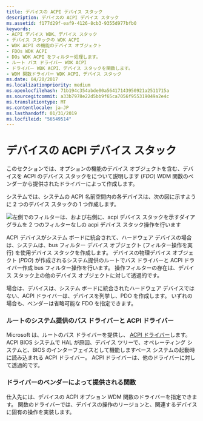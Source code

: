 ```yaml
---
title: デバイスの ACPI デバイス スタック
description: デバイスの ACPI デバイス スタック
ms.assetid: f177d29f-eaf9-4126-8cb3-9355d977bfb0
keywords:
- ACPI デバイス WDK、デバイス スタック
- デバイス スタックの WDK ACPI
- WDK ACPI の機能のデバイス オブジェクト
- FDOs WDK ACPI
- DOs WDK ACPI をフィルター処理します。
- ルート バス ドライバー WDK ACPI
- ドライバー WDK ACPI、デバイス スタックを関数します。
- WDM 関数ドライバー WDK ACPI、デバイス スタック
ms.date: 04/20/2017
ms.localizationpriority: medium
ms.openlocfilehash: 71b194c354abde00a56417143950921a2511715a
ms.sourcegitcommit: a33b7978e22d5bb9f65ca7056f955319049a2e4c
ms.translationtype: MT
ms.contentlocale: ja-JP
ms.lasthandoff: 01/31/2019
ms.locfileid: "56549514"
---
```

# <a name="device-stacks-for-an-acpi-device"></a>デバイスの ACPI デバイス スタック





このセクションでは、オプションの機能のデバイス オブジェクトを含む、デバイスを ACPI のデバイス スタックをについて説明します (*FDO*) WDM 関数のベンダーから提供されたドライバーによって作成します。

システムでは、システムの ACPI 名前空間内の各デバイスは、次の図に示すように 2 つのデバイス スタックの 1 つ作成します。

![左側でのフィルターは、および右側に、acpi デバイス スタックを示すダイアグラムを 2 つのフィルターなしの acpi デバイス スタック操作を行います](images/acpidev1.png)

ACPI デバイスがシステム ボードに統合されて、ハードウェア デバイスの場合は、システムは、bus フィルター デバイス オブジェクト (フィルター操作を実行) を使用デバイス スタックを作成します。 デバイスの物理デバイス オブジェクト (*PDO*) が作成されるシステム提供のルートでバス ドライバーと ACPI ドライバー作成 bus フィルター操作を行います。 操作フィルターの存在は、デバイス スタック上の他のデバイス オブジェクトに対して透過的です。

場合は、デバイスは、システム ボードに統合されたハードウェア デバイスではない、ACPI ドライバーは、デバイスを列挙し、PDO を作成します。 いずれの場合も、ベンダーは省略可能な FDO を指定できます。

### <a name="system-supplied-root-bus-driver-and-acpi-driver"></a>ルートのシステム提供のバス ドライバーと ACPI ドライバー

Microsoft は、ルートのバス ドライバーを提供し、 [ACPI ドライバー](https://msdn.microsoft.com/library/windows/hardware/ff540493)します。 ACPI BIOS システムで HAL が原因、デバイス ツリーで、オペレーティング システムと、BIOS のインターフェイスとして機能しますベース システムの起動時に読み込まれる ACPI ドライバー。 ACPI ドライバーは、他のドライバーに対して透過的です。

### <a name="vendor-supplied-function-driver"></a>ドライバーのベンダーによって提供される関数

仕入先には、デバイスの ACPI オプション WDM 関数のドライバーを指定できます。 関数のドライバーでは、デバイスの操作のリージョンと、関連するデバイスに固有の操作を実装します。

 

 




